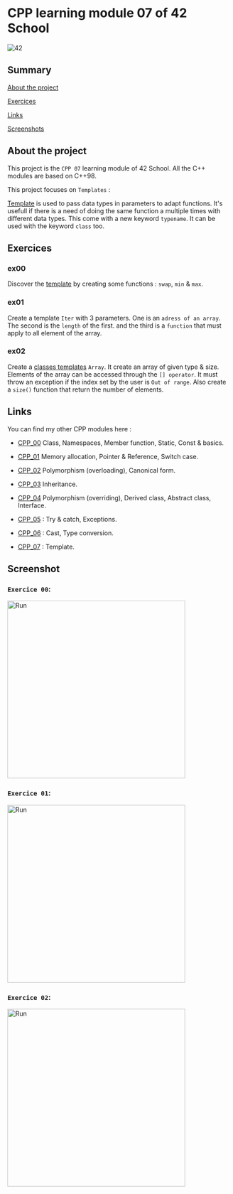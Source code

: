 # CPP learning module 07 of 42 School

![42](https://img.shields.io/static/v1?label=&labelColor=000000e&logo=42&message=project&color=000000&style=flate)

## Summary

[About the project](#about-the-project)

[Exercices](#exercices)

[Links](#links)

[Screenshots](#screenshot)

## About the project
This project is the `CPP 07` learning module of 42 School.
All the C++ modules are based on C++98.

This project focuses on `Templates` : 

[Template](https://www.geeksforgeeks.org/templates-cpp/) is used to pass data types in parameters to adapt functions. It's usefull if there is a need of doing the same function a multiple times with different data types. This come with a new keyword `typename`. It can be used with the keyword `class` too.

## Exercices

### ex00

Discover the [template](https://www.geeksforgeeks.org/templates-cpp/) by creating some functions : `swap`, `min` & `max`.

### ex01

Create a template `Iter` with 3 parameters. One is an `adress of an array`. The second is the `length` of the first. and the third is a `function` that must apply to all element of the array.

### ex02

Create a [classes templates](https://koor.fr/Cpp/Templates/TemplatedClass.wp) `Array`. It create an array of given type & size. Elements of the array can be accessed through the `[] operator`. It must throw an exception if the index set by the user is `Out of range`. Also create a `size()` function that return the number of elements.

## Links
You can find my other CPP modules here :
- [CPP_00](https://github.com/Kwro91/cpp00) Class, Namespaces, Member function, Static, Const & basics.

- [CPP_01](https://github.com/Kwro91/cpp01) Memory allocation, Pointer & Reference, Switch case.

- [CPP_02](https://github.com/Kwro91/cpp02) Polymorphism (overloading), Canonical form.

- [CPP_03](https://github.com/Kwro91/cpp03) Inheritance.

- [CPP_04](https://github.com/Kwro91/cpp04) Polymorphism (overriding), Derived class, Abstract class, Interface.

- [CPP_05](https://github.com/Kwro91/cpp05) : Try & catch, Exceptions.

- [CPP_06](https://github.com/Kwro91/cpp06) : Cast, Type conversion.

- [CPP_07](https://github.com/Kwro91/cpp07) : Template.

## Screenshot

### `Exercice 00`:
<img width="400" alt="Run" src="img/ex00.png">

### `Exercice 01`:
<img width="400" alt="Run" src="img/ex01.png">

### `Exercice 02`:
<img width="400" alt="Run" src="img/ex02.png">